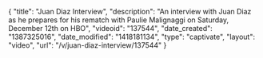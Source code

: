 {
    "title": "Juan Diaz Interview",
    "description": "An interview with Juan Diaz as he prepares for his rematch with Paulie Malignaggi on Saturday, December 12th on HBO",
    "videoid": "137544",
    "date_created": "1387325016",
    "date_modified": "1418181134",
    "type": "captivate",
    "layout": "video",
    "url": "\/v\/juan-diaz-interview\/137544"
}